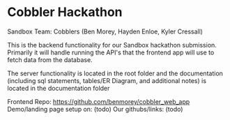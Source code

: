 # Cobbler Hackathon

Sandbox Team: Cobblers (Ben Morey, Hayden Enloe, Kyler Cressall)

This is the backend functionality for our Sandbox hackathon submission. Primarily it will handle running the API's that the frontend app will use to fetch data from the database.

The server functionality is located in the root folder and the documentation (including sql statements, tables/ER Diagram, and additional notes) is located in the documentation folder

Frontend Repo: https://github.com/benmorey/cobbler_web_app
Demo/landing page setup on: (todo)
Our githubs/links: (todo)
